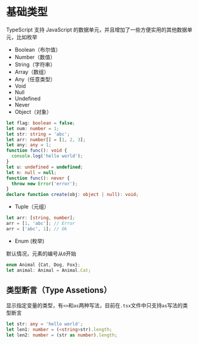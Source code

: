 # 基础类型

TypeScript 支持 JavaScript 的数据单元，并且增加了一些方便实用的其他数据单元，比如枚举

* Boolean（布尔值）
* Number（数值）
* String（字符串）
* Array（数组）
* Any（任意类型）
* Void
* Null
* Undefined
* Never
* Object（对象）

```typescript
let flag: boolean = false;
let num: number = 1;
let str: string = 'abc';
let arr: number[] = [1, 2, 3];
let any: any = 1;
function func(): void {
  console.log('hello world');
}
let u: undefined = undefined;
let n: null = null;
function func(): never {
  throw new Error('error');
}
declare function create(obj: object | null): void;
```

* Tuple（元组）

```typescript
let arr: [string, number];
arr = [1, 'abc']; // Error
arr = ['abc', 1]; // Ok
```

* Enum (枚举)

默认情况，元素的编号从`0`开始

```typescript
enum Animal {Cat, Dog, Fox};
let animal: Animal = Animal.Cat;
```

## 类型断言（Type Assetions）

显示指定变量的类型，有`<>`和`as`两种写法，目前在`.tsx`文件中只支持`as`写法的类型断言

```typescript
let str: any = 'hello world';
let len1: number = (<string>str).length;
let len2: number = (str as number).length;
```

